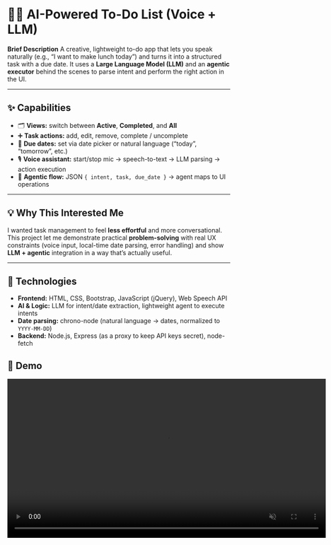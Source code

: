 # 🤖📝 AI-Powered To-Do List (Voice + LLM)

**Brief Description**
A creative, lightweight to-do app that lets you speak naturally (e.g., “I want to make lunch today”) and turns it into a structured task with a due date. It uses a **Large Language Model (LLM)** and an **agentic executor** behind the scenes to parse intent and perform the right action in the UI.

---

## ✨ Capabilities
- 🗂 **Views:** switch between **Active**, **Completed**, and **All**
- ➕ **Task actions:** add, edit, remove, complete / uncomplete
- 📅 **Due dates:** set via date picker or natural language (“today”, “tomorrow”, etc.)
- 🎙 **Voice assistant:** start/stop mic → speech-to-text → LLM parsing → action execution
- 🧠 **Agentic flow:** JSON `{ intent, task, due_date }` → agent maps to UI operations

---

## 💡 Why This Interested Me
I wanted task management to feel **less effortful** and more conversational. This project let me demonstrate practical **problem-solving** with real UX constraints (voice input, local-time date parsing, error handling) and show **LLM + agentic** integration in a way that’s actually useful.

---

## 🧰 Technologies
- **Frontend:** HTML, CSS, Bootstrap, JavaScript (jQuery), Web Speech API
- **AI & Logic:** LLM for intent/date extraction, lightweight agent to execute intents
- **Date parsing:** chrono-node (natural language → dates, normalized to `YYYY-MM-DD`)
- **Backend:** Node.js, Express (as a proxy to keep API keys secret), node-fetch


## 🎥 Demo

<video src="demo.mp4" 
       controls 
       loop 
       muted 
       playsinline 
       width="720">
  Your browser does not support the video tag. 
  <a href="https://raw.githubusercontent.com/USER/REPO/BRANCH/demo/demo.mp4">Download the demo</a>.
</video>


